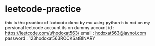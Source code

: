 # leetcode-practice
this is the practice of leetcode
done by me using python 
it is not on my persional leetcode account its on dummy account
id : https://leetcode.com/u/hodoxat563/
email : hodoxat563@javnoi.com
password : 123hodoxat563ROCKSatBINARY
